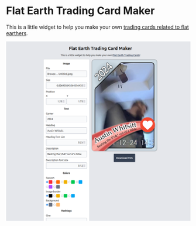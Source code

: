 # Flat Earth Trading Card Maker
This is a little widget to help you make your own [trading cards related to flat earthers](https://www.flerf.info/index.php/Category:Trading_Cards).

![FETC Maker](screenshot-2025-03-25.png)

